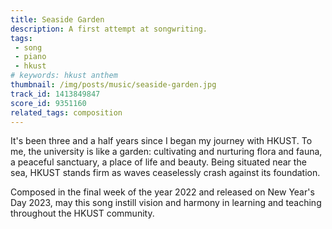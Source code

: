 ```yaml
---
title: Seaside Garden
description: A first attempt at songwriting.
tags:
 - song
 - piano
 - hkust
# keywords: hkust anthem
thumbnail: /img/posts/music/seaside-garden.jpg
track_id: 1413849847
score_id: 9351160
related_tags: composition
---
```


It's been three and a half years since I began my journey with HKUST. To me, the university is like a garden: cultivating and nurturing flora and fauna, a peaceful sanctuary, a place of life and beauty. Being situated near the sea, HKUST stands firm as waves ceaselessly crash against its foundation.

Composed in the final week of the year 2022 and released on New Year's Day 2023, may this song instill vision and harmony in learning and teaching throughout the HKUST community.
 
